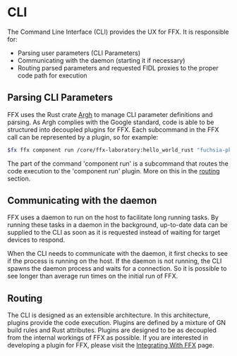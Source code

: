 # CLI

The Command Line Interface (CLI) provides the UX for FFX. It is responsible for:

- Parsing user parameters (CLI Parameters)
- Communicating with the daemon (starting it if necessary)
- Routing parsed parameters and requested FIDL proxies to the proper code path
  for execution

## Parsing CLI Parameters

FFX uses the Rust crate [Argh](https://github.com/google/argh) to manage CLI
parameter definitions and parsing. As Argh complies with the Google standard,
code is able to be structured into decoupled plugins for FFX. Each subcommand
in the FFX call can be represented by a plugin, so for example:

```sh
$fx ffx component run /core/ffx-laboratory:hello_world_rust "fuchsia-pkg://fuchsia.com/hello_world_rust#meta/hello_world_rust.cm"
```

The part of the command 'component run' is a subcommand that routes the code
execution to the 'component run' plugin. More on this in the
[routing](#routing) section.

## Communicating with the daemon

FFX uses a daemon to run on the host to facilitate long running tasks. By
running these tasks in a daemon in the background, up-to-date data can be
supplied to the CLI as soon as it is requested instead of waiting for target
devices to respond.

When the CLI needs to communicate with the daemon, it first checks to see if
the process is running on the host. If the daemon is not running, the CLI
spawns the daemon process and waits for a connection. So it is possible to see
longer than average run times on the initial run of FFX.

## Routing

The CLI is designed as an extensible architecture. In this architecture,
plugins provide the code execution. Plugins are defined by a mixture of GN
build rules and Rust attributes. Plugins are designed to be as decoupled from
the internal workings of FFX as possible. If you are interested in developing a
plugin for FFX, please visit the [Integrating With FFX](/docs/development/tools/ffx/development/plugins.md) page.

